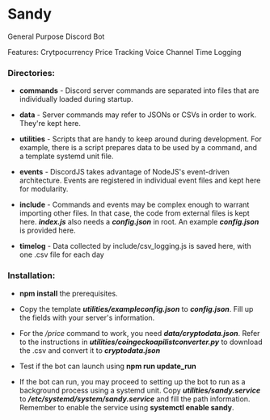# Sandy

General Purpose Discord Bot 

Features: Crytpocurrency Price Tracking
          Voice Channel Time Logging
          
    
### Directories:
- **commands** - Discord server commands are separated into files that are individually loaded during startup. 

- **data** - Server commands may refer to JSONs or CSVs in order to work. They're kept here.

- **utilities** - Scripts that are handy to keep around during development. For example, there is a script prepares data to be used by a command, and a template systemd unit file.

- **events** - DiscordJS takes advantage of NodeJS's event-driven architecture. Events are registered in individual event files and kept here for modularity.

- **include** - Commands and events may be complex enough to warrant importing other files. In that case, the code from external files is kept here. ***index.js*** also needs a ***config.json*** in root. An example ***config.json*** is provided here.

- **timelog** - Data collected by include/csv_logging.js is saved here, with one .csv file for each day

### Installation:

- **npm install** the prerequisites.

- Copy the template ***utilities/exampleconfig.json*** to ***config.json***. Fill up the fields with your server's information.

- For the */price* command to work, you need ***data/cryptodata.json***. Refer to the instructions in ***utilities/coingeckoapilistconverter.py*** to download the .csv and convert it to ***cryptodata.json***

- Test if the bot can launch using **npm run update_run**
	
- If the bot can run, you may proceed to setting up the bot to run as a background process using a systemd unit. Copy ***utilities/sandy.service*** to ***/etc/systemd/system/sandy.service*** and fill the path information. Remember to enable the service using **systemctl enable sandy**.

